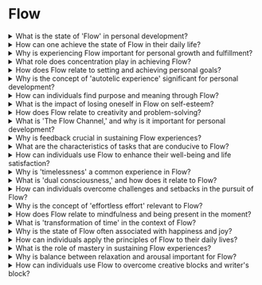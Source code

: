 

# Flow

<details>
<summary>What is the state of 'Flow' in personal development?</summary>

- Flow is a state of optimal experience and focus.

- It's characterized by deep concentration and enjoyment.

- In Flow, individuals perform at their best.

</details>

<details>
<summary>How can one achieve the state of Flow in their daily life?</summary>

- Achieving Flow involves matching skills to challenges.

- Balance between skill level and task difficulty is key.

- Clear goals and immediate feedback enhance Flow.

</details>

<details>
<summary>Why is experiencing Flow important for personal growth and fulfillment?</summary>

- Flow leads to increased happiness and fulfillment.

- It boosts motivation and a sense of accomplishment.

- Experiencing Flow enriches life quality.

</details>

<details>
<summary>What role does concentration play in achieving Flow?</summary>

- Concentration is essential for entering the Flow state.

- Focused attention eliminates distractions and enhances performance.

- Deep concentration is a hallmark of Flow.

</details>

<details>
<summary>How does Flow relate to setting and achieving personal goals?</summary>

- Flow aligns with goal achievement by promoting focus and effort.

- Goal clarity and challenge level contribute to Flow.

- Flow helps individuals excel in pursuing goals.

</details>

<details>
<summary>Why is the concept of 'autotelic experience' significant for personal development?</summary>

- Autotelic experiences are intrinsically rewarding.

- They provide joy and satisfaction in themselves.

- Autotelic experiences contribute to a fulfilling life.

</details>

<details>
<summary>How can individuals find purpose and meaning through Flow?</summary>

- Flow experiences provide a sense of purpose and meaning.

- Engaging in Flow activities adds depth to life.

- Purpose is found within the Flow state.

</details>

<details>
<summary>What is the impact of losing oneself in Flow on self-esteem?</summary>

- Losing oneself in Flow enhances self-esteem and self-worth.

- Achievement and mastery in Flow contribute to confidence.

- Flow experiences build a positive self-image.

</details>

<details>
<summary>How does Flow relate to creativity and problem-solving?</summary>

- Flow enhances creativity and innovative thinking.

- Creative insights often occur in the Flow state.

- Solving complex problems is easier in Flow.

</details>

<details>
<summary>What is 'The Flow Channel,' and why is it important for personal development?</summary>

- The Flow Channel is the balance between skill and challenge.

- It ensures neither boredom nor anxiety in tasks.

- Optimal development occurs within this channel.

</details>

<details>
<summary>Why is feedback crucial in sustaining Flow experiences?</summary>

- Feedback provides continuous improvement and keeps Flow engaging.

- Immediate feedback helps individuals adjust and stay in Flow.

- Feedback maintains the challenge-skill balance.

</details>

<details>
<summary>What are the characteristics of tasks that are conducive to Flow?</summary>

- Flow tasks are clear, challenging, and intrinsically rewarding.

- They require skill development and provide a sense of progress.

- Tasks with clear goals and immediate feedback are ideal.

</details>

<details>
<summary>How can individuals use Flow to enhance their well-being and life satisfaction?</summary>

- Regularly experiencing Flow boosts overall well-being.

- Flow contributes to a more fulfilling and enjoyable life.

- Engaging in Flow activities is a path to happiness.

</details>

<details>
<summary>Why is 'timelessness' a common experience in Flow?</summary>

- Time seems to pass quickly in the Flow state.

- Individuals lose track of time due to intense focus and enjoyment.

- Timelessness is a hallmark of Flow experiences.

</details>

<details>
<summary>What is 'dual consciousness,' and how does it relate to Flow?</summary>

- Dual consciousness is awareness of both the self and the task in Flow.

- It allows individuals to monitor their performance while staying engaged.

- Balancing self-awareness and task immersion is key.

</details>

<details>
<summary>How can individuals overcome challenges and setbacks in the pursuit of Flow?</summary>

- Overcoming challenges in Flow builds resilience and determination.

- Setbacks are opportunities to refine skills and goals.

- Persistence is essential for sustained Flow.

</details>

<details>
<summary>Why is the concept of 'effortless effort' relevant to Flow?</summary>

- In Flow, effort feels effortless due to deep engagement.

- It's characterized by a sense of ease and mastery.

- Effortless effort leads to optimal performance.

</details>

<details>
<summary>How does Flow relate to mindfulness and being present in the moment?</summary>

- Flow involves complete presence and mindfulness.

- Individuals are fully immersed in the current activity.

- Mindfulness practices can enhance Flow experiences.

</details>

<details>
<summary>What is 'transformation of time' in the context of Flow?</summary>

- In Flow, individuals can achieve more in less time.

- Time perception changes, making tasks feel shorter.

- Efficiency and productivity increase in Flow.

</details>

<details>
<summary>Why is the state of Flow often associated with happiness and joy?</summary>

- Flow experiences are inherently enjoyable and pleasurable.

- They lead to a sense of happiness and contentment.

- Flow promotes positive emotions.

</details>

<details>
<summary>How can individuals apply the principles of Flow to their daily lives?</summary>

- Apply Flow principles by seeking challenging yet manageable tasks.

- Engage in activities that align with your skills and passions.

- Prioritize Flow-inducing experiences.

</details>

<details>
<summary>What is the role of mastery in sustaining Flow experiences?</summary>

- Mastery in a skill or activity enhances Flow experiences.

- It leads to increased confidence and challenge-seeking.

- Mastery sustains long-term engagement.

</details>

<details>
<summary>Why is balance between relaxation and arousal important for Flow?</summary>

- Balancing relaxation and arousal optimizes the Flow state.

- Too much arousal can lead to anxiety, while too much relaxation can lead to boredom.

- Balance ensures consistent engagement.

</details>

<details>
<summary>How can individuals use Flow to overcome creative blocks and writer's block?</summary>

- Flow can break creative blocks by enhancing focus and creativity.

- Start with small, manageable tasks to enter the Flow state.

- Writing regularly in a Flow state fosters creative flow.

</details>

